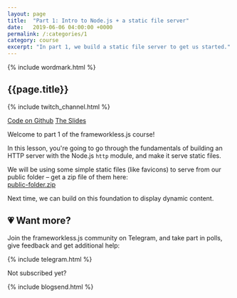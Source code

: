 ```yaml
---
layout: page
title:  "Part 1: Intro to Node.js + a static file server"
date:   2019-06-06 04:00:00 +0000
permalink: /:categories/1
category: course
excerpt: "In part 1, we build a static file server to get us started."
---
```

<section>
  {% include wordmark.html %}

  <h1>{{page.title}}</h1>

  {% include twitch_channel.html %}

  <div class="flex choice-box">
    <a href="https://github.com/frameworkless-js/remind.ist/tree/stage/1" class="centered">Code on Github</a>
    <a href="https://slides.com/fiiv/frameworklessjs-1/" class="centered">The Slides</a>
  </div>

  <p>Welcome to part 1 of the <span class="primary-text">frameworkless.js</span> course!</p>

  <p>In this lesson, you're going to go through the fundamentals of building an HTTP server with the Node.js <code>http</code> module, and make it serve static files.</p>

  <p>We will be using some simple static files (like favicons) to serve from our public folder – get a zip file of them here:<br>
    <a href="/files/public-folder.zip">public-folder.zip</a>
  </p>

  <p>Next time, we can build on this foundation to display dynamic content.</p>
</section>

<section class="telegram-box">
  <h2 class="centered">💗 Want more?</h2>
  <p class="centered">Join the <span class="primary-text">frameworkless.js</span> community on Telegram, and take part in polls, give feedback and get additional help:</p>

  {% include telegram.html %}
</section>

<section>
  <p class="sub-callout">
    Not subscribed yet?
  </p>
  {% include blogsend.html %}
</section>
